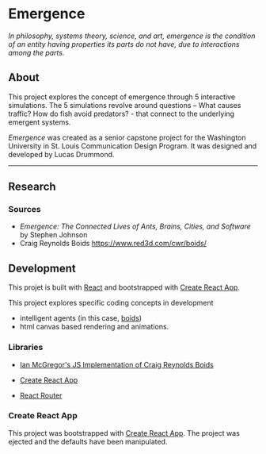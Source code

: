 
# Emergence

*In philosophy, systems theory, science, and art, emergence is the condition of an entity having properties its parts do not have, due to interactions among the parts.*






## About

This project explores the concept of emergence through 5 interactive simulations. The 5 simulations revolve around questions – What causes traffic? How do fish avoid predators? - that connect to the underlying emergent systems. 

*Emergence* was created as a senior capstone project for the Washington University in St. Louis Communication Design Program. It was designed and developed by Lucas Drummond.

***


## Research

### Sources

- *Emergence: The Connected Lives of Ants, Brains, Cities, and Software* by Stephen Johnson
- Craig Reynolds Boids
https://www.red3d.com/cwr/boids/

## Development

This projet is built with [React](https://reactjs.org/) and bootstrapped with [Create React App](https://github.com/ianmcgregor/boid). 

This project explores specific coding concepts in development

- intelligent agents (in this case, [boids](https://www.red3d.com/cwr/boids/))
- html canvas based rendering and animations. 

### Libraries

- [Ian McGregor's JS Implementation of Craig Reynolds Boids](https://github.com/ianmcgregor/boid)

- [Create React App](https://github.com/facebook/create-react-app)

- [React Router](https://github.com/ReactTraining/react-router)

### Create React App

This project was bootstrapped with [Create React App](https://github.com/facebook/create-react-app).
The project was ejected and the defaults have been manipulated.